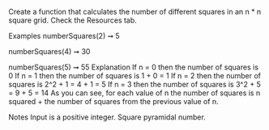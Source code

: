 Create a function that calculates the number of different squares in an n * n square grid. Check the Resources tab.

Examples
numberSquares(2) ➞ 5

numberSquares(4) ➞ 30

numberSquares(5) ➞ 55
Explanation
If n = 0 then the number of squares is 0
If n = 1 then the number of squares is 1 + 0 = 1
If n = 2 then the number of squares is 2^2 + 1 = 4 + 1 = 5
If n = 3 then the number of squares is 3^2 + 5 = 9 + 5 = 14
As you can see, for each value of n the number of squares is n squared + the number of squares from the previous value of n.

Notes
Input is a positive integer.
Square pyramidal number.